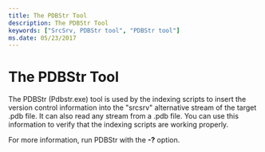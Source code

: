 ```yaml
---
title: The PDBStr Tool
description: The PDBStr Tool
keywords: ["SrcSrv, PDBStr tool", "PDBStr tool"]
ms.date: 05/23/2017
---
```


# The PDBStr Tool


The PDBStr (Pdbstr.exe) tool is used by the indexing scripts to insert the version control information into the "srcsrv" alternative stream of the target .pdb file. It can also read any stream from a .pdb file. You can use this information to verify that the indexing scripts are working properly.

For more information, run PDBStr with the **-?** option.

 

 